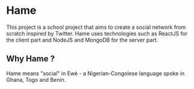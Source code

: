 # Hame
This project is a school project that aims to create a social network from scratch inspired by Twitter. Hame uses technologies such as ReactJS for the client part and NodeJS and MongoDB for the server part.
## Why Hame ?
Hame means "social" in Ewé - a Nigerian-Congolese language spoke in Ghana, Togo and Benin.